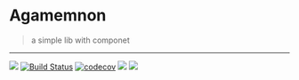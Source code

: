 # Agamemnon
> a simple lib with componet

---

![](https://img.shields.io/badge/{Project}-{Agamemnon}-{red}.svg)
[![Build Status](https://travis-ci.com/ZWkang/Agamemnon.svg?token=ua6xo631XYpvYJfry9i3&branch=master)](https://travis-ci.com/ZWkang/Agamemnon)
[![codecov](https://codecov.io/gh/ZWkang/Agamemnon/branch/master/graph/badge.svg?token=2PYU7ivbJz)](https://codecov.io/gh/ZWkang/Agamemnon)
![](https://img.shields.io/badge/language-javascript-green.svg)
![](https://img.shields.io/badge/license-MIT-000000.svg)
